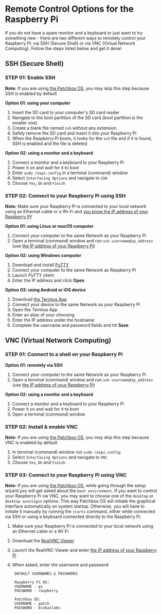# Remote Control Options for the Raspberry Pi

If you do not have a spare monitor and a keyboard or just want to try something new - there are two different ways to remotely control your Raspberry Pi: via SSH (Secure Shell) or via VNC (Virtual Network Computing). Follow the steps listed below and get it done!

## SSH (Secure Shell)

### STEP 01: Enable SSH

**Note:** If you are using <a href="https://blokas.io/patchbox-os/" target="_blank">the Patchbox OS</a>, you may skip this step because SSH is enabled by default

**Option 01: using your computer**

1. Insert the SD card to your computer's SD card reader
2. Navigate to the boot partition of the SD card (boot partition is the smaller one)
3. Create a blank file named `ssh` without any extension
4. Safely remove the SD card and insert it into your Raspberry Pi
5. When the Raspberry Pi boots, it looks for the `ssh` file and if it is found, SSH is enabled and the file is deleted

**Option 02: using a monitor and a keyboard**

1. Connect a monitor and a keyboard to your Raspberry Pi
2. Power it on and wait for it to boot
3. Enter `sudo raspi-config` in a terminal (command) window
4. Select `Interfacing Options` and navigate to `SSH`
5. Choose `Yes`, `Ok` and `Finish`

### STEP 02: Connect to your Raspberry Pi using SSH

**Note:** Make sure your Raspberry Pi is connected to your local network using an Ethernet cable or a Wi-Fi and [you know the IP address of your Raspberry Pi](FindTheIP.md)!
  
**Option 01: using Linux or macOS computer**

1. Connect your computer to the same Network as your Raspberry Pi
2. Open a terminal (command) window and run `ssh username@ip_address` (use [the IP address of your Raspberry Pi](FindTheIP.md))


**Option 02: using Windows computer**

1. Download and install <a href="https://www.chiark.greenend.org.uk/~sgtatham/putty/latest.html" target="_blank">PuTTY</a>
2. Connect your computer to the same Network as Raspberry Pi
3. Launch PuTTY client
4. Enter the IP address and click **Open**


**Option 03: using Android or iOS device**

1. Download <a href="http://www.termius.com/" target="_blank">the Termius App</a> 
2. Connect your device to the same Network as your Raspberry Pi
3. Open the Termius App
4. Enter an alias of your choosing
5. Enter the IP address under the hostname
6. Complete the username and password fields and hit **Save**

## VNC (Virtual Network Computing)

### STEP 01: Connect to a shell on your Raspberry Pi

**Option 01: remotely via SSH**

1. Connect your computer to the same Network as your Raspberry Pi
2. Open a terminal (command) window and run `ssh username@ip_address` (use [the IP address of your Raspberry Pi](FindTheIP.md))

**Option 02: using a monitor and a keyboard**

1. Connect a monitor and a keyboard to your Raspberry Pi
2. Power it on and wait for it to boot
3. Open a terminal (command) window


### STEP 02: Install & enable VNC 

**Note:** If you are using <a href="https://blokas.io/patchbox-os/" target="_blank">the Patchbox OS</a>, you may skip this step because VNC is enabled by default

1. In terminal (command) window run `sudo raspi-config`
2. Select `Interfacing Options` and navigate to `VNC`
3. Choose `Yes`, `Ok` and `Finish`


### STEP 03: Connect to your Raspberry Pi using VNC

**Note:** If you are using <a href="https://blokas.io/patchbox-os/" target="_blank">the Patchbox OS</a>, while going through the setup wizard you will get asked about the `boot environment`. If you want to control your Raspberry Pi via VNC, you may want to choose one of the `desktop` or `desktop autologin` options. This way Patchbox OS will initiate the graphical interface automatically on system startup. Otherwise, you will have to initiate it manually by running the `startx` command, either while connected via SSH or using a keyboard connected directly to the Raspberry Pi.

1. Make sure your Raspberry Pi is connected to your local network using an Ethernet cable or a Wi-Fi
2. Download the <a href="https://www.realvnc.com/en/connect/download/viewer/" target="_blank">RealVNC Viewer</a>
3. Launch the RealVNC Viewer and enter [the IP address of your Raspberry Pi](FindTheIP.md)
4. When asked, enter the username and password

        DEFAULT USERNAMES & PASSWORDS

        Raspberry Pi OS: 
        USERNAME - pi
        PASSWORD - raspberry

        Patchbox OS: 
        USERNAME - patch
        PASSWORD - blokaslabs

